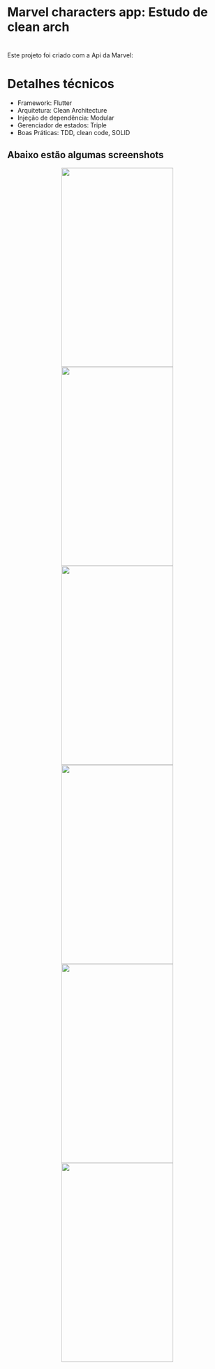 # Marvel characters app: Estudo de clean arch <h1>

 Este projeto foi criado com a Api da Marvel:

# Detalhes técnicos 
  * Framework: Flutter
  * Arquitetura: Clean Architecture
  * Injeção de dependência: Modular
  * Gerenciador de estados: Triple
  * Boas Práticas: TDD, clean code, SOLID
  
## Abaixo estão algumas screenshots
<p align="center">
  <img src="https://user-images.githubusercontent.com/72231971/133689722-73e40549-9b7b-4854-9ff8-d9d8924f3b55.jpeg" width="256" height="455">
  <img src="https://user-images.githubusercontent.com/72231971/133689877-2b700b65-aff1-4fc5-9ffe-84226adbf24d.jpeg" width="256" height="455">
  <img src="https://user-images.githubusercontent.com/72231971/133689879-1b8b28c8-db27-4345-af6f-08b9f32916ea.jpeg" width="256" height="455">
  <img src="https://user-images.githubusercontent.com/72231971/133689885-7d58c763-86c0-45ed-b724-5ca9c251aeec.jpeg" width="256" height="455">
  <img src="https://user-images.githubusercontent.com/72231971/133911063-ffb28d79-a35e-43f2-8c9a-69d63834ec81.png" width="256" height="455">
  <img src="https://user-images.githubusercontent.com/72231971/133911066-5696191c-263c-4a7a-8ceb-9bcf8f4ebeab.png" width="256" height="455">
</p>
